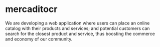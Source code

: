 # mercaditocr
   
We are developing a web application where users can place an online catalog with their products and services; and potential customers can search for the closest product and service, thus boosting the commerce and economy of our community.
